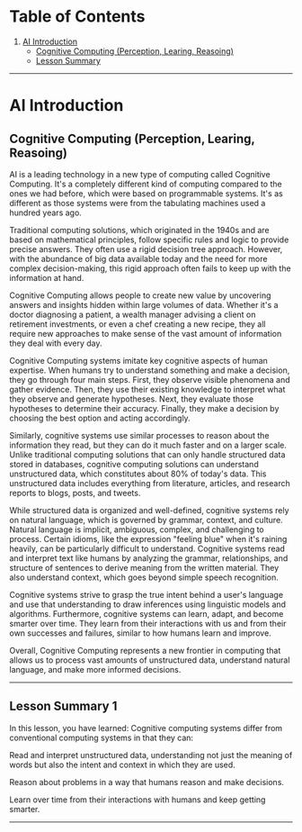 # Table of Contents

1. [AI Introduction](#ai-introduction)
    - [Cognitive Computing (Perception, Learing, Reasoing)](#cognitive-computing-perception-learing-reasoing)
    - [Lesson Summary](#lesson-summary-1)

<hr/>

# AI Introduction 

## Cognitive Computing (Perception, Learing, Reasoing) 

AI is a leading technology in a new type of computing called Cognitive Computing. It's a completely different kind of computing compared to the ones we had before, which were based on programmable systems. It's as different as those systems were from the tabulating machines used a hundred years ago.

Traditional computing solutions, which originated in the 1940s and are based on mathematical principles, follow specific rules and logic to provide precise answers. They often use a rigid decision tree approach. However, with the abundance of big data available today and the need for more complex decision-making, this rigid approach often fails to keep up with the information at hand.

Cognitive Computing allows people to create new value by uncovering answers and insights hidden within large volumes of data. Whether it's a doctor diagnosing a patient, a wealth manager advising a client on retirement investments, or even a chef creating a new recipe, they all require new approaches to make sense of the vast amount of information they deal with every day.

Cognitive Computing systems imitate key cognitive aspects of human expertise. When humans try to understand something and make a decision, they go through four main steps. First, they observe visible phenomena and gather evidence. Then, they use their existing knowledge to interpret what they observe and generate hypotheses. Next, they evaluate those hypotheses to determine their accuracy. Finally, they make a decision by choosing the best option and acting accordingly.

Similarly, cognitive systems use similar processes to reason about the information they read, but they can do it much faster and on a larger scale. Unlike traditional computing solutions that can only handle structured data stored in databases, cognitive computing solutions can understand unstructured data, which constitutes about 80% of today's data. This unstructured data includes everything from literature, articles, and research reports to blogs, posts, and tweets.

While structured data is organized and well-defined, cognitive systems rely on natural language, which is governed by grammar, context, and culture. Natural language is implicit, ambiguous, complex, and challenging to process. Certain idioms, like the expression "feeling blue" when it's raining heavily, can be particularly difficult to understand. Cognitive systems read and interpret text like humans by analyzing the grammar, relationships, and structure of sentences to derive meaning from the written material. They also understand context, which goes beyond simple speech recognition.

Cognitive systems strive to grasp the true intent behind a user's language and use that understanding to draw inferences using linguistic models and algorithms. Furthermore, cognitive systems can learn, adapt, and become smarter over time. They learn from their interactions with us and from their own successes and failures, similar to how humans learn and improve.

Overall, Cognitive Computing represents a new frontier in computing that allows us to process vast amounts of unstructured data, understand natural language, and make more informed decisions.

<hr/>

## Lesson Summary 1 

In this lesson, you have learned:
Cognitive computing systems differ from conventional computing systems in that they can:

Read and interpret unstructured data, understanding not just the meaning of words but also the intent and context in which they are used.

Reason about problems in a way that humans reason and make decisions.

Learn over time from their interactions with humans and keep getting smarter.

<hr/>